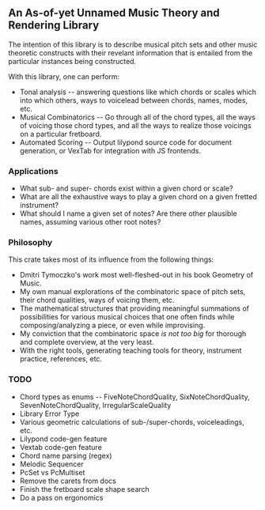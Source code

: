 ## An As-of-yet Unnamed Music Theory and Rendering Library

The intention of this library is to describe musical pitch sets
and other music theoretic constructs with their revelant information
that is entailed from the particular instances being constructed.

With this library, one can perform:
- Tonal analysis -- answering questions like which chords or scales which into which others,
ways to voicelead between chords, names, modes, etc.
- Musical Combinatorics -- Go through all of the chord types, all the ways of voicing those
chord types, and all the ways to realize those voicings on a particular fretboard.
- Automated Scoring -- Output lilypond source code for document generation, or VexTab for
integration with JS frontends.

### Applications
- What sub- and super- chords exist within a given chord or scale?
- What are all the exhaustive ways to play a given chord on a given fretted instrument?
- What should I name a given set of notes? Are there other plausible names, assuming various other root notes?


### Philosophy
This crate takes most of its influence from the following things:
- Dmitri Tymoczko's work most well-fleshed-out in his book Geometry of Music.
- My own manual explorations of the combinatoric space of pitch sets, their chord qualities, ways of voicing them, etc.
- The mathematical structures that providing meaningful summations of possibilities for various
musical choices that one often finds while composing/analyzing a piece, or even while improvising.
- My conviction that the combinatoric space _is not too big_ for thorough and complete overview, at the very least.
- With the right tools, generating teaching tools for theory, instrument practice, references, etc.

### TODO
- Chord types as enums -- FiveNoteChordQuality, SixNoteChordQuality, SevenNoteChordQuality, IrregularScaleQuality
- Library Error Type
- Various geometric calculations of sub-/super-chords, voiceleadings, etc.
- Lilypond code-gen feature
- Vextab code-gen feature
- Chord name parsing (regex)
- Melodic Sequencer
- PcSet vs PcMultiset
- Remove the carets from docs
- Finish the fretboard scale shape search
- Do a pass on ergonomics